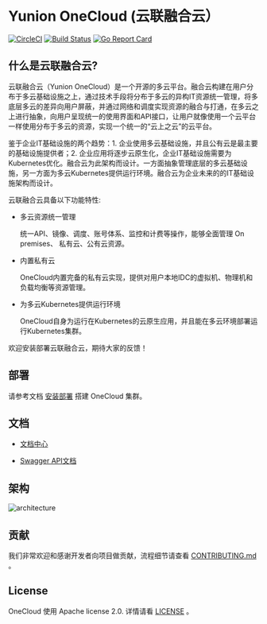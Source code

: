 # Yunion OneCloud (云联融合云）

[![CircleCI](https://circleci.com/gh/yunionio/onecloud.svg?style=svg)](https://circleci.com/gh/yunionio/onecloud) 
[![Build Status](https://travis-ci.com/yunionio/onecloud.svg?branch=master)](https://travis-ci.org/yunionio/onecloud) 
[![Go Report Card](https://goreportcard.com/badge/github.com/yunionio/onecloud)](https://goreportcard.com/report/github.com/yunionio/onecloud) 

## 什么是云联融合云?

云联融合云（Yunion OneCloud）是一个开源的多云平台。融合云构建在用户分布于多云基础设施之上，通过技术手段将分布于多云的异构IT资源统一管理，将多底层多云的差异向用户屏蔽，并通过网络和调度实现资源的融合与打通，在多云之上进行抽象，向用户呈现统一的使用界面和API接口，让用户就像使用一个云平台一样使用分布于多云的资源，实现一个统一的“云上之云”的云平台。

鉴于企业IT基础设施的两个趋势：1. 企业使用多云基础设施，并且公有云是最主要的基础设施提供者；2. 企业应用将逐步云原生化，企业IT基础设施需要为Kubernetes优化。融合云为此架构而设计。一方面抽象管理底层的多云基础设施，另一方面为多云Kubernetes提供运行环境。融合云为企业未来的的IT基础设施架构而设计。

云联融合云具备以下功能特性:

- 多云资源统一管理

  统一API、镜像、调度、账号体系、监控和计费等操作，能够全面管理 On premises、 私有云、公有云资源。

- 内置私有云

  OneCloud内置完备的私有云实现，提供对用户本地IDC的虚拟机、物理机和负载均衡等资源管理。

- 为多云Kubernetes提供运行环境

  OneCloud自身为运行在Kubernetes的云原生应用，并且能在多云环境部署运行Kubernetes集群。

欢迎安装部署云联融合云，期待大家的反馈！


## 部署

请参考文档 [安装部署](https://docs.yunion.io/docs/setup/) 搭建 OneCloud 集群。


## 文档

- [文档中心](https://docs.yunion.io/)

- [Swagger API文档](https://docs.yunion.cn/api/)


## 架构

![architecture](https://www.yunion.cn/static/frame.png)


## 贡献

我们非常欢迎和感谢开发者向项目做贡献，流程细节请查看 [CONTRIBUTING.md](./CONTRIBUTING.md) 。


## License

OneCloud 使用 Apache license 2.0. 详情请看 [LICENSE](./LICENSE) 。
